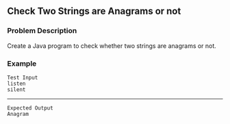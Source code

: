 ## Check Two Strings are Anagrams or not

### Problem Description
Create a Java program to check whether two strings are anagrams or not.

### Example
    Test Input
    listen
    silent
-----
    Expected Output
    Anagram